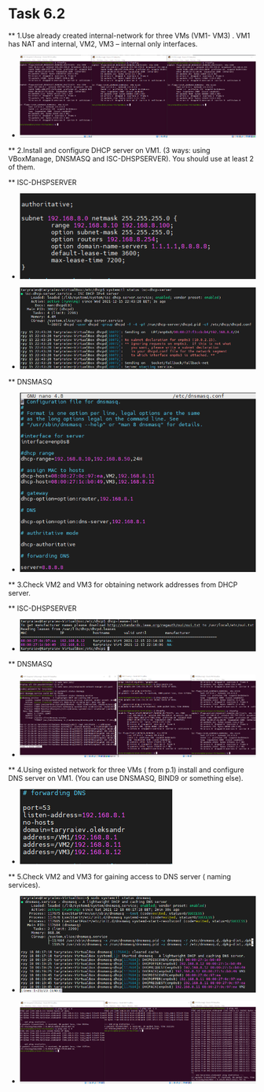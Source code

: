 # Task 6.2

** 1.Use  already created internal-network for three VMs (VM1-  VM3)  .  VM1 has NAT and internal, VM2, VM3 – internal only interfaces.

* ![](screen/Screenshot_1.png)

** 2.Install and configure DHCP server on VM1. (3 ways: using VBoxManage, DNSMASQ and ISC-DHSPSERVER).  You should use at least 2 of them.

** ISC-DHSPSERVER

* ![](screen/Screenshot_2.png)

* ![](screen/Screenshot_3.png)

** DNSMASQ

* ![](screen/Screenshot_5.png)

** 3.Check VM2 and VM3  for obtaining  network addresses from DHCP server.  

** ISC-DHSPSERVER
* ![](screen/Screenshot_4.png)

** DNSMASQ

* ![](screen/Screenshot_6.png)

** 4.Using existed network for three VMs ( from p.1) install and configure DNS server on VM1. (You can use DNSMASQ, BIND9 or something else). 

* ![](screen/Screenshot_7.png)

** 5.Check VM2 and VM3  for gaining access to DNS server ( naming services). 

* ![](screen/Screenshot_8.png)

* ![](screen/Screenshot_9.png)

